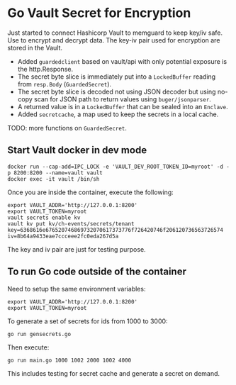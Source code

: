 # Go Vault Secret for Encryption

Just started to connect Hashicorp Vault to memguard to keep key/iv safe.
Use to encrypt and decrypt data. The key-iv pair used for encryption are stored in the Vault.

* Added `guardedclient` based on vault/api with only potential exposure is the http.Response.
* The secret byte slice is immediately put into a `LockedBuffer` reading from `resp.Body` (`GuardedSecret`).
* The secret byte slice is decoded not using JSON decoder but using no-copy scan for JSON path to
return values using `buger/jsonparser`.
* A returned value is in a `LockedBuffer` that can be sealed into an `Enclave`.
* Added `secretcache`, a map used to keep the secrets in a local cache.

TODO: more functions on `GuardedSecret`.

## Start Vault docker in dev mode

```
docker run --cap-add=IPC_LOCK -e 'VAULT_DEV_ROOT_TOKEN_ID=myroot' -d -p 8200:8200 --name=vault vault
docker exec -it vault /bin/sh
```

Once you are inside the container, execute the following:
```
export VAULT_ADDR='http://127.0.0.1:8200'
export VAULT_TOKEN=myroot
vault secrets enable kv
vault kv put kv/ch-events/secrets/tenant key=6368616e676520746869732070617373776f726420746f206120736563726574 iv=8b64a9433eae7ccceee2fc0eda267d5a
```
The key and iv pair are just for testing purpose.

 
## To run Go code outside of the container

Need to setup the same environment variables:
```
export VAULT_ADDR='http://127.0.0.1:8200'
export VAULT_TOKEN=myroot
```

To generate a set of secrets for ids from 1000 to 3000:
```
go run gensecrets.go
```

Then execute:
```
go run main.go 1000 1002 2000 1002 4000
```
This includes testing for secret cache and generate a secret on demand.

